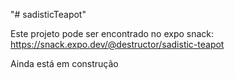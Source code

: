 "# sadisticTeapot" 

Este projeto pode ser encontrado no expo snack:
https://snack.expo.dev/@destructor/sadistic-teapot

Ainda está em construção
